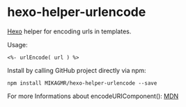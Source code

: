 hexo-helper-urlencode
=====================

[Hexo](http://hexo.io/) helper for encoding urls in templates.

Usage:
```
<%- urlEncode( url ) %>
```

Install by calling GitHub project directly via npm:
```
npm install MIKAGMR/hexo-helper-urlencode --save
```

For more Informations about encodeURIComponent(): [MDN](https://developer.mozilla.org/en-US/docs/Web/JavaScript/Reference/Global_Objects/encodeURIComponent)
